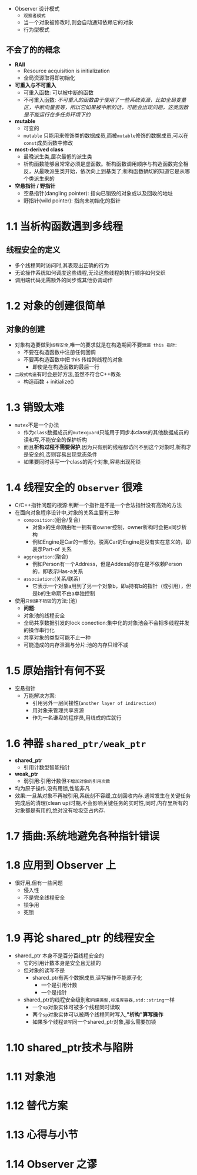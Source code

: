 - Observer 设计模式
  - `观察者模式`
  - 当一个对象被修改时,则会自动通知依赖它的对象
  - 行为型模式

## 不会了的的概念
- **RAII**
  - Resource acquisition is initialization
  - 全局资源取得即初始化
- **可重入与不可重入**
  - 可重入函数: 可以被中断的函数
  - 不可重入函数: _不可重入的函数由于使用了一些系统资源，比如全局变量区，中断向量表等，所以它如果被中断的话，可能会出现问题，这类函数是不能运行在多任务环境下的_
- **mutable**
  - 可变的
  - `mutable` 只能用来修饰类的数据成员,而被`mutable`修饰的数据成员,可以在`const`成员函数中修改
- **most-derived class**
  - 最晚派生类,层次最低的派生类
  - 析构函数能够且常常必须是虚函数。析构函数调用顺序与构造函数完全相反，从最晚派生类开始，依次向上到基类了;析构函数确切的知道它是从哪个类派生来的
- **空悬指针 / 野指针**
  - 空悬指针(dangling pointer): 指向已销毁的对象或以及回收的地址
  - 野指针(wild pointer): 指向未初始化的指针

# 1.1 当析构函数遇到多线程
## 线程安全的定义
- 多个线程同时访问时,其表现出正确的行为
- 无论操作系统如何调度这些线程,无论这些线程的执行顺序如何交织
- 调用端代码无需额外的同步或其他协调动作

# 1.2 对象的创建很简单
## 对象的创建
- 对象构造要做到`线程安全`,唯一的要求就是在构造期间不要`泄漏 this 指针`:
  - 不要在构造函数中注册任何回调
  - 不要再构造函数中把 this 传给跨线程的对象
    - 即使是在构造函数的最后一行
- `二段式构造`有时会是好方法,虽然不符合C++教条
  - 构造函数 + initialize()

# 1.3 销毁太难
- `mutex`不是一个办法
  - 作为`class`数据成员的`mutexguard`只能用于同步本class的其他数据成员的读和写,不能安全的保护析构
  - 而且**析构过程不需要保护**,因为只有别的线程都访问不到这个对象时,析构才是安全的,否则容易出现竞态条件
  - 如果要同时读写一个class的两个对象,容易出现死锁

# 1.4 线程安全的 `Observer` 很难
- C/C++指针问题的根源:判断一个指针是不是一个合法指针没有高效的方法
- 在面向对象程序设计中,对象的关系主要有三种
  - `composition`:(组合/复合)
    - 对象x的生命期由唯一拥有者owner控制，owner析构时会把x同步析构
    - 例如Engine是Car的一部分。脱离Car的Engine是没有实在意义的，即表示Part-of 关系
  - `aggregation`:(聚合)
    - 例如Person有一个Address，但是Addess的存在是不依赖Person的，即表示Has-a关系
  - `association`:(关系/联系)
    - 它表示一个对象a用到了另一个对象b，即a持有b的指针（或引用），但是b的生命期不由a单独控制
- 使用`只创建不销毁`的方法:(池)
  - **问题**:
  - 对象池的线程安全
  - 全局共享数据引发的lock conection:集中化的对象池会不会把多线程并发的操作串行化
  - 共享对象的类型可能不止一种
  - 可能造成的内存泄漏与分片:池的内存只增不减

# 1.5 原始指针有何不妥
- 空悬指针
  - 万能解决方案: 
    - 引用另外一层间接性(`another layer of indirection`)
    - 用对象来管理共享资源
    - 作为一名谦卑的程序员,用线成的库就行

# 1.6 神器 `shared_ptr/weak_ptr`
- **shared_ptr**
  - 引用计数型智能指针
- **weak_ptr**
  - 弱引用:引用计数但`不增加对象的引用次数`
- 均为原子操作,没有用锁,性能非凡
- 效果:一旦某对象不再被引用,系统刻不容缓,立刻回收内存.通常发生在关键任务完成后的清理(clean up)时期,不会影响关键任务的实时性,同时,内存里所有的对象都是有用的,绝对没有垃圾空占内存.

# 1.7 插曲:系统地避免各种指针错误

# 1.8 应用到 Observer 上
- 很好用,但有一些问题
  - 侵入性
  - 不是完全线程安全
  - 锁争用
  - 死锁

# 1.9 再论 shared_ptr 的线程安全
- shared_ptr 本身不是百分百线程安全的
  - 它的引用计数本身是安全且无锁的
  - 但对象的读写不是
    - shared_ptr有两个数据成员,读写操作不能原子化
      - 一个是引用计数
      - 一个是指针
  - shared_ptr的线程安全级别和`内建类型,标准库容器,std::string`一样
    - 一个`sp`对象实体可被多个线程同时读取
    - 两个`sp`对象实体可以被两个线程同时写入,**"析构"算写操作**
    - 如果多个线程`读写`同一个shared_ptr对象,那么需要加锁

# 1.10 shared_ptr技术与陷阱


# 1.11 对象池

# 1.12 替代方案

# 1.13 心得与小节

# 1.14 Observer 之谬